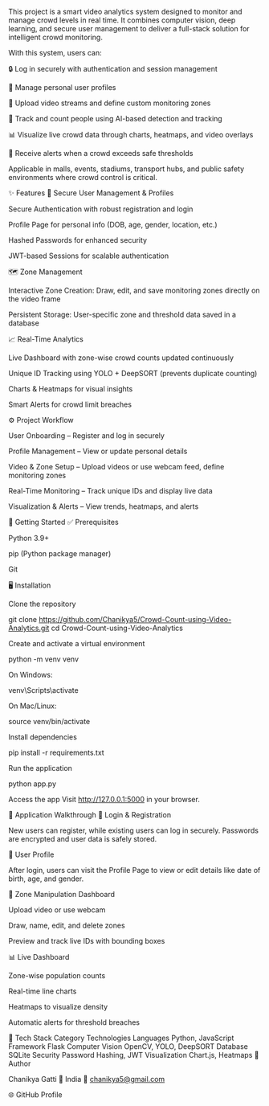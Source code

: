 This project is a smart video analytics system designed to monitor and manage crowd levels in real time.
It combines computer vision, deep learning, and secure user management to deliver a full-stack solution for intelligent crowd monitoring.

With this system, users can:

🔒 Log in securely with authentication and session management

👤 Manage personal user profiles

🎥 Upload video streams and define custom monitoring zones

🧮 Track and count people using AI-based detection and tracking

📊 Visualize live crowd data through charts, heatmaps, and video overlays

🚨 Receive alerts when a crowd exceeds safe thresholds

Applicable in malls, events, stadiums, transport hubs, and public safety environments where crowd control is critical.

✨ Features
🔐 Secure User Management & Profiles

Secure Authentication with robust registration and login

Profile Page for personal info (DOB, age, gender, location, etc.)

Hashed Passwords for enhanced security

JWT-based Sessions for scalable authentication

🗺️ Zone Management

Interactive Zone Creation: Draw, edit, and save monitoring zones directly on the video frame

Persistent Storage: User-specific zone and threshold data saved in a database

📈 Real-Time Analytics

Live Dashboard with zone-wise crowd counts updated continuously

Unique ID Tracking using YOLO + DeepSORT (prevents duplicate counting)

Charts & Heatmaps for visual insights

Smart Alerts for crowd limit breaches

⚙️ Project Workflow

User Onboarding – Register and log in securely

Profile Management – View or update personal details

Video & Zone Setup – Upload videos or use webcam feed, define monitoring zones

Real-Time Monitoring – Track unique IDs and display live data

Visualization & Alerts – View trends, heatmaps, and alerts

🧩 Getting Started
✅ Prerequisites

Python 3.9+

pip (Python package manager)

Git

🖥️ Installation

Clone the repository

git clone https://github.com/Chanikya5/Crowd-Count-using-Video-Analytics.git
cd Crowd-Count-using-Video-Analytics


Create and activate a virtual environment

python -m venv venv


On Windows:

venv\Scripts\activate


On Mac/Linux:

source venv/bin/activate


Install dependencies

pip install -r requirements.txt


Run the application

python app.py


Access the app
Visit http://127.0.0.1:5000
 in your browser.

🧭 Application Walkthrough
🔑 Login & Registration

New users can register, while existing users can log in securely.
Passwords are encrypted and user data is safely stored.

👤 User Profile

After login, users can visit the Profile Page to view or edit details like date of birth, age, and gender.


🎯 Zone Manipulation Dashboard

Upload video or use webcam

Draw, name, edit, and delete zones

Preview and track live IDs with bounding boxes




📊 Live Dashboard

Zone-wise population counts

Real-time line charts

Heatmaps to visualize density

Automatic alerts for threshold breaches


🧠 Tech Stack
Category	Technologies
Languages	Python, JavaScript
Framework	Flask
Computer Vision	OpenCV, YOLO, DeepSORT
Database	SQLite
Security	Password Hashing, JWT
Visualization	Chart.js, Heatmaps
👤 Author

Chanikya Gatti
📍 India
📧 chanikya5@gmail.com

🌐 GitHub Profile
